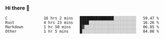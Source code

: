 ### Hi there 👋

<!--
**WShiBin/WShiBin** is a ✨ _special_ ✨ repository because its `README.md` (this file) appears on your GitHub profile.

Here are some ideas to get you started:

- 🔭 I’m currently working on ...
- 🌱 I’m currently learning ...
- 👯 I’m looking to collaborate on ...
- 🤔 I’m looking for help with ...
- 💬 Ask me about ...
- 📫 How to reach me: ...
- 😄 Pronouns: ...
- ⚡ Fun fact: ...
-->

<!--START_SECTION:waka-->

```text
C                16 hrs 2 mins   ███████████████░░░░░░░░░░   59.47 %
Rust             4 hrs 23 mins   ████░░░░░░░░░░░░░░░░░░░░░   16.26 %
Markdown         1 hr 50 mins    █▓░░░░░░░░░░░░░░░░░░░░░░░   06.85 %
Other            1 hr 5 mins     █░░░░░░░░░░░░░░░░░░░░░░░░   04.08 %
```

<!--END_SECTION:waka-->
